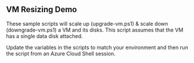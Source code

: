 ## VM Resizing Demo

These sample scripts will scale up (upgrade-vm.ps1) & scale down (downgrade-vm.ps1) a VM and its disks. This script assumes that the VM has a single data disk attached.

Update the variables in the scripts to match your environment and then run the script from an Azure Cloud Shell session.
